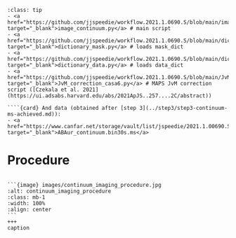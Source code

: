 `````{admonition} Scripts for **Imaging - Continuum**:
:class: tip
- <a href="https://github.com/jjspeedie/workflow.2021.1.0690.S/blob/main/image_continuum.py" target="_blank">image_continuum.py</a> # main script
- <a href="https://github.com/jjspeedie/workflow.2021.1.0690.S/blob/main/dictionary_mask.py" target="_blank">dictionary_mask.py</a> # loads mask_dict
- <a href="https://github.com/jjspeedie/workflow.2021.1.0690.S/blob/main/dictionary_data.py" target="_blank">dictionary_data.py</a> # loads data_dict
- <a href="https://github.com/jjspeedie/workflow.2021.1.0690.S/blob/main/JvM_correction_casa6.py" target="_blank">JvM_correction_casa6.py</a> # MAPS JvM correction script ([Czekala et al. 2021](https://ui.adsabs.harvard.edu/abs/2021ApJS..257....2C/abstract))

````{card} And data (obtained after [step 3](../step3/step3-continuum-ms-achieved.md)):
- <a href="https://www.canfar.net/storage/vault/list/jspeedie/2021.1.00690.S/private/measurement_sets" target="_blank">ABAur_continuum.bin30s.ms</a>
`````

# Procedure


````{card}

```{image} images/continuum_imaging_procedure.jpg
:alt: continuum_imaging_procedure
:class: mb-1
:width: 100%
:align: center
```
+++
caption
````
